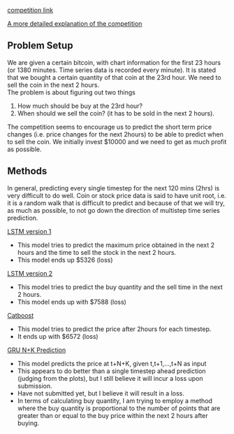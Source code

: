 [competition link](https://dacon.io/competitions/official/235709/data/) 

[A more detailed explanation of the competition](https://dacon.io/competitions/official/235709/talkboard/402666?page=1&dtype=recent) 


## Problem Setup 
We are given a certain bitcoin, with chart information for the first 23 hours (or 1380 minutes. Time series data is recorded every minute). 
It is stated that we bought a certain quantity of that coin at the 23rd hour. We need to sell the coin in the next 2 hours.  
The problem is about figuring out two things 
1. How much should be buy at the 23rd hour? 
2. When should we sell the coin? (it has to be sold in the next 2 hours).  

The competition seems to encourage us to predict the short term price changes (i.e. price changes for the next 2hours) to be able to predict when to sell the coin.
We initially invest $10000 and we need to get as much profit as possible. 

## Methods  
In general, predicting every single timestep for the next 120 mins (2hrs) is very difficult to do well. 
Coin or stock price data is said to have unit root, i.e. it is a random walk that is difficult to predict and because of that we will try, as much as possible, to not go down the direction of multistep time series prediction.  

[LSTM version 1](https://github.com/puzzlecollector/bitTrader/blob/main/LSTM_time_price_forecast.ipynb) 
- This model tries to predict the maximum price obtained in the next 2 hours and the time to sell the stock in the next 2 hours. 
- This model ends up $5326 (loss) 

[LSTM version 2](https://github.com/puzzlecollector/bitTrader/blob/main/LSTM_buy_quantity_sell_time.ipynb)
- This model tries to predict the buy quantity and the sell time in the next 2 hours. 
- This model ends up with $7588 (loss)

[Catboost](https://github.com/puzzlecollector/bitTrader/blob/main/Catboost%20test.ipynb) 
- This model tries to predict the price after 2hours for each timestep. 
- It ends up with $6572 (loss)


[GRU N+K Prediction](https://github.com/puzzlecollector/bitTrader/blob/main/GRU%20full%20N%2BK%20Prediction.ipynb)
- This model predicts the price at t+N+K, given t,t+1,...,t+N as input 
- This appears to do better than a single timestep ahead prediction (judging from the plots), but I still believe it will incur a loss upon submission. 
- Have not submitted yet, but I believe it will result in a loss. 
- In terms of calculating buy quantity, I am trying to employ a method where the buy quantity is proportional to the number of points that are greater than or equal to the buy price within the next 2 hours after buying. 


